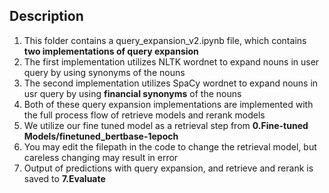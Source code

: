 ## Description
1) This folder contains a query_expansion_v2.ipynb file, which contains <b>two implementations of query expansion</b>
2) The first implementation utilizes NLTK wordnet to expand nouns in user query by using synonyms of the nouns
3) The second implementation utilizes SpaCy wordnet to expand nouns in usr query by using <b>financial synonyms</b> of the nouns
4) Both of these query expansion implementations are implemented with the full process flow of retrieve models and rerank models
5) We utilize our fine tuned model as a retrieval step from <b>0.Fine-tuned Models/finetuned_bertbase-1epoch</b>
6) You may edit the filepath in the code to change the retrieval model, but careless changing may result in error
7) Output of predictions with query expansion, and retrieve and rerank is saved to <b>7.Evaluate</b>
